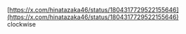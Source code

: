 [https://x.com/hinatazaka46/status/1804317729522155646](https://x.com/hinatazaka46/status/1804317729522155646)  
clockwise
